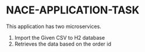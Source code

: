 # NACE-APPLICATION-TASK
This application has two microservices.
  1. Import the Given CSV to H2 database
  2. Retrieves the data based on the order id  
